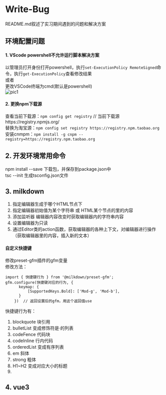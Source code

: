 # Write-Bug
README.md叙述了实习期间遇到的问题和解决方案
## 环境配置问题
#### 1. VScode powershell不允许运行脚本解决方案
以管理员打开身份打开powershell，执行`set-ExecutionPolicy RemoteSigned`命令，执行`get-ExecutionPolicy`查看修改结果  
或者  
更改VSCode终端为cmd(默认是powershell)  
![pic1](https://github.com/dafeiq9977/Write-Bug/tree/main/pic/pic1.jpg)
#### 2. 更换npm下载源  
查看当前下载源：`npm config get registry`   // 当前下载源https://registry.npmjs.org/  
替换为淘宝源：`npm config set registry https://registry.npm.taobao.org`  
安装cnmpm：`npm install -g cnpm --registry=https://registry.npm.taobao.org`
## 2. 开发环境常用命令
npm install <pkg name> --save   下载包，并保存到package.json中  
tsc --init  生成tsconfig.json文件  
## 3. milkdown  
1. 指定编辑器生成于哪个HTML节点下
2. 指定编辑器初始值为某个字符串  或  HTML某个节点的里的内容  
3. 添加监听器 编辑器内容改变时获取编辑器内的字符串内容  
4. 设置编辑器为只读  
5. 通过Editor类的action函数，获取编辑器的各种上下文，对编辑器进行操作（获取编辑器里的内容，插入新的文本）  
#### 自定义快捷键
  修改preset-gfm插件的gfm变量  
  修改方法：  
  ```
  import { 快捷键行为 } from '@milkdown/preset-gfm';
  gfm.configure(快捷键对应的行为, {  
        keymap: {  
            [SupportedKeys.Bold]: ['Mod-g', 'Mod-b'],  
        }  
      })  // 返回设置后的gfm，用这个返回值use
  ```
  快捷键行为有：  
  1. blockquote 块引用  
  2. bulletList 变成修饰符是·的列表  
  3. codeFence 代码块  
  4. codeInline 行内代码  
  5. orderedList 变成有序列表  
  6. em 斜体  
  7. strong 粗体  
  8. H1~H2 变成对应大小的标题  
  9. 
## 4. vue3
  
